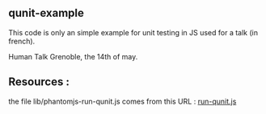 qunit-example
-------------

This code is only an simple example for unit testing in JS used for a talk (in french).

Human Talk Grenoble, the 14th of may.

Resources :
-----------
the file lib/phantomjs-run-qunit.js comes from this URL : [run-qunit.js](https://github.com/ariya/phantomjs/blob/master/examples/run-qunit.js)
